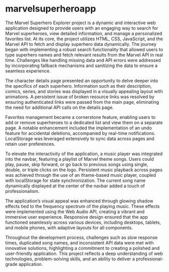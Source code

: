 # marvelsuperheroapp

The Marvel Superhero Explorer project is a dynamic and interactive web application designed to provide users with an engaging way to search for Marvel superheroes, view detailed information, and manage a personalized favorites list. At its core, the project utilizes HTML, CSS, JavaScript, and the Marvel API to fetch and display superhero data dynamically. The journey began with implementing a robust search functionality that allowed users to type superhero names and fetch relevant results from the Marvel API in real time. Challenges like handling missing data and API errors were addressed by incorporating fallback mechanisms and sanitizing the data to ensure a seamless experience.

The character details page presented an opportunity to delve deeper into the specifics of each superhero. Information such as their description, comics, series, and stories was displayed in a visually appealing layout with animations. A persistent issue of broken resource links was resolved by ensuring authenticated links were passed from the main page, eliminating the need for additional API calls on the details page.

Favorites management became a cornerstone feature, enabling users to add or remove superheroes to a dedicated list and view them on a separate page. A notable enhancement included the implementation of an undo feature for accidental deletions, accompanied by real-time notifications. LocalStorage was leveraged extensively to sync data across pages and retain user preferences.

To elevate the interactivity of the application, a music player was integrated into the navbar, featuring a playlist of Marvel theme songs. Users could play, pause, skip forward, or go back to previous songs using single, double, or triple clicks on the logo. Persistent music playback across pages was achieved through the use of an iframe-based music player, coupled with localStorage for state synchronization. The current song name dynamically displayed at the center of the navbar added a touch of professionalism.

The application’s visual appeal was enhanced through glowing shadow effects tied to the frequency spectrum of the playing music. These effects were implemented using the Web Audio API, creating a vibrant and immersive user experience. Responsive design ensured that the app functioned seamlessly across various devices, including desktops, tablets, and mobile phones, with adaptive layouts for all components.

Throughout the development process, challenges such as slow response times, duplicated song names, and inconsistent API data were met with innovative solutions, highlighting a commitment to creating a polished and user-friendly application. This project reflects a deep understanding of web technologies, problem-solving skills, and an ability to deliver a professional-grade application.
